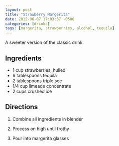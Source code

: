 ```yaml
---
layout: post
title: "Strawberry Margerita"
date: 2012-06-07 17:03:37 -0500
categories: [drinks]
tags: [margerita, strawberries, alcohol, tequila]
---
```

A sweeter version of the classic drink.

## Ingredients
* 1 cup strawberries, hulled
* 6 tablespoons tequila
* 2 tablespoons triple sec
* 1/4 cup limeade concentrate
* 2 cups crushed ice


## Directions

1.  Combine all ingredients in blender

1.  Process on high until frothy

1.  Pour into margerita glasses


